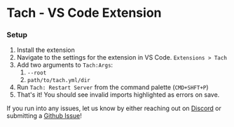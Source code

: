 # Tach - VS Code Extension


### Setup
1. Install the extension
2. Navigate to the settings for the extension in VS Code. `Extensions > Tach`
3. Add two arguments to `Tach:Args`:
   1. `--root`
   2. `path/to/tach.yml/dir`
4. Run `Tach: Restart Server` from the command palette (`CMD+SHFT+P`)
5. That's it! You should see invalid imports highlighted as errors on save.

If you run into any issues, let us know by either reaching out on [Discord](https://discord.gg/a58vW8dnmw) or submitting a [Github Issue](https://github.com/gauge-sh/tach/issues)!